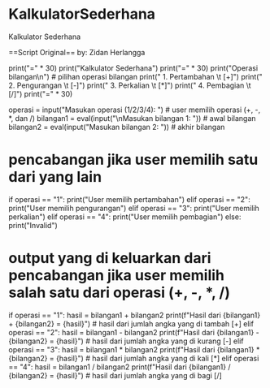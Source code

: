 # KalkulatorSederhana
Kalkulator Sederhana

==Script Original==
by: Zidan Herlangga

print("=" * 30)
print("Kalkulator Sederhana")
print("=" * 30)
print("Operasi bilangan\n")         # pilihan operasi bilangan
print(" 1. Pertambahan \t [+]")
print(" 2. Pengurangan \t [-]")
print(" 3. Perkalian   \t [*]")
print(" 4. Pembagian   \t [/]")
print("=" * 30)

operasi = input("Masukan operasi (1/2/3/4): ")        # user memilih operasi (+, -, *, dan /)
bilangan1 = eval(input("\nMasukan bilangan 1: "))     # awal bilangan
bilangan2 = eval(input("Masukan bilangan 2: "))       # akhir bilangan

# pencabangan jika user memilih satu dari yang lain
if operasi == "1":
    print("User memilih pertambahan")
elif operasi == "2":
    print("User memilih pengurangan")
elif operasi == "3":
    print("User memilih perkalian")
elif operasi == "4":
    print("User memilih pembagian")
else:
    print("Invalid")

# output yang di keluarkan dari pencabangan jika user memilih salah satu dari operasi (+, -, *, /)
if operasi == "1":
    hasil = bilangan1 + bilangan2
    print(f"Hasil dari {bilangan1} + {bilangan2} = {hasil}")    # hasil dari jumlah angka yang di tambah [+]
elif operasi == "2":
    hasil = bilangan1 - bilangan2
    print(f"Hasil dari {bilangan1} - {bilangan2} = {hasil}")    # hasil dari jumlah angka yang di kurang [-]
elif operasi == "3":
    hasil = bilangan1 * bilangan2
    print(f"Hasil dari {bilangan1} * {bilangan2} = {hasil}")    # hasil dari jumlah angka yang di kali [*]
elif operasi == "4":
    hasil = bilangan1 / bilangan2
    print(f"Hasil dari {bilangan1} / {bilangan2} = {hasil}")    # hasil dari jumlah angka yang di bagi [/]
